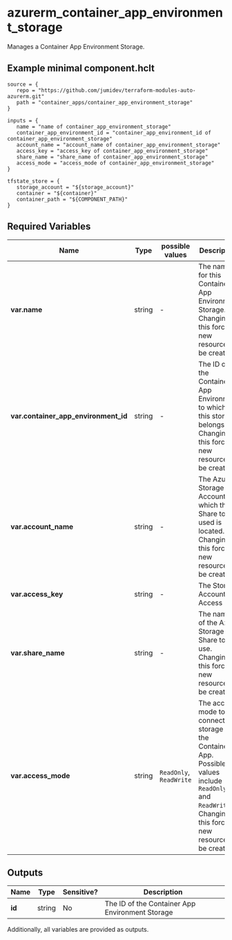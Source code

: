# azurerm_container_app_environment_storage

Manages a Container App Environment Storage.

## Example minimal component.hclt

```hcl
source = {
   repo = "https://github.com/jumidev/terraform-modules-auto-azurerm.git" 
   path = "container_apps/container_app_environment_storage" 
}

inputs = {
   name = "name of container_app_environment_storage" 
   container_app_environment_id = "container_app_environment_id of container_app_environment_storage" 
   account_name = "account_name of container_app_environment_storage" 
   access_key = "access_key of container_app_environment_storage" 
   share_name = "share_name of container_app_environment_storage" 
   access_mode = "access_mode of container_app_environment_storage" 
}

tfstate_store = {
   storage_account = "${storage_account}" 
   container = "${container}" 
   container_path = "${COMPONENT_PATH}" 
}

```

## Required Variables

| Name | Type |  possible values |  Description |
| ---- | --------- |  ----------- | ----------- |
| **var.name** | string |  -  |  The name for this Container App Environment Storage. Changing this forces a new resource to be created. | 
| **var.container_app_environment_id** | string |  -  |  The ID of the Container App Environment to which this storage belongs. Changing this forces a new resource to be created. | 
| **var.account_name** | string |  -  |  The Azure Storage Account in which the Share to be used is located. Changing this forces a new resource to be created. | 
| **var.access_key** | string |  -  |  The Storage Account Access Key. | 
| **var.share_name** | string |  -  |  The name of the Azure Storage Share to use. Changing this forces a new resource to be created. | 
| **var.access_mode** | string |  `ReadOnly`, `ReadWrite`  |  The access mode to connect this storage to the Container App. Possible values include `ReadOnly` and `ReadWrite`. Changing this forces a new resource to be created. | 



## Outputs

| Name | Type | Sensitive? | Description |
| ---- | ---- | --------- | --------- |
| **id** | string | No  | The ID of the Container App Environment Storage | 

Additionally, all variables are provided as outputs.
